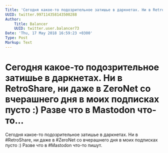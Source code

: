 ```yaml
---
Title: 'Сегодня какое-то подозрительное затишье в даркнетах. Ни в RetroShare, ни даже в ZeroNet со вчерашнего дня в моих подписках пусто :) Разве что в Mastodon что-то…'
UUID: twitter.997114358143500288
Author:
    Title: Balancer
    UUID: twitter.user.balancer73
Date: 'Thu, 17 May 2018 16:59:23 +0300'
Type: Post
Markup: Text
---
```


# Сегодня какое-то подозрительное затишье в даркнетах. Ни в RetroShare, ни даже в ZeroNet со вчерашнего дня в моих подписках пусто :) Разве что в Mastodon что-то…

Сегодня какое-то подозрительное затишье в даркнетах. Ни в
#RetroShare, ни даже в #ZeroNet со вчерашнего дня в моих
подписках пусто :) Разве что в #Mastodon что-то пишут.